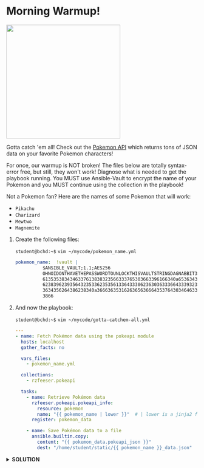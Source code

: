 # Morning Warmup!

<img src="https://i.pinimg.com/736x/4a/4c/df/4a4cdffb8d189b1284636ae4c9e7ae7b.jpg" width="300"/>


Gotta catch 'em all! Check out the [Pokemon API](https://pokeapi.co/) which returns tons of JSON data on your favorite Pokemon characters!

For once, our warmup is NOT broken! The files below are totally syntax-error free, but still, they won't work! Diagnose what is needed to get the playbook running. You MUST use Ansible-Vault to encrypt the name of your Pokemon and you MUST continue using the collection in the playbook! 

Not a Pokemon fan? Here are the names of some Pokemon that will work:
- `Pikachu`
- `Charizard`
- `Mewtwo`
- `Magnemite`

1. Create the following files:

    `student@bchd:~$` `vim ~/mycode/pokemon_name.yml`

    ```yaml
    pokemon_name:  !vault |
              $ANSIBLE_VAULT;1.1;AES256
              OHNOIDONTHAVETHEPASSWORDTOUNLOCKTHISVAULTSTRINGDAGNABBIT366236633138393234346537
              6135353834346337613838323566333765303663396166340a653634393364353732393338363066
              62383962393564323533623535613364333062363036333664333932313863356338666563653564
              3634356264386238340a366636353162636563666435376430346463373532376236376335323633
              3866
    ```

0. And now the playbook:

    `student@bchd:~$` `vim ~/mycode/gotta-catchem-all.yml`
    
    ```yaml
    ---
    - name: Fetch Pokémon data using the pokeapi module
      hosts: localhost
      gather_facts: no
    
      vars_files:
        - pokemon_name.yml
    
      collections:
        - rzfeeser.pokeapi
    
      tasks:
        - name: Retrieve Pokémon data
          rzfeeser.pokeapi.pokeapi_info:
            resource: pokemon
            name: "{{ pokemon_name | lower }}"  # | lower is a jinja2 filter; it will force our variable to lowercase
          register: pokemon_data
    
        - name: Save Pokémon data to a file
          ansible.builtin.copy:
            content: "{{ pokemon_data.pokeapi_json }}"
            dest: "/home/student/static/{{ pokemon_name }}_data.json"
    ```

<details>
<summary><b>SOLUTION</b></summary>

We need to install the collection used in this playbook!

`ansible-galaxy collection install rzfeeser.pokeapi`

We need to fix the file contained our Vault-encrypted Pokemon name.

`ansible-vault encrypt_string 'pikachu' --name 'pokemon_name' > ~/mycode/pokemon_name.yml`

Last but not least, when running the playbook you need to add the `--ask-vault-pass` option, otherwise you can't access your Vault secret.

`ansible-playbook gotta-catchem-all.yml --ask-vault-pass`

</details>
